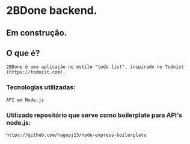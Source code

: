 # 2BDone backend.

## Em construção.

## O que é? 

```
2BDone é uma aplicação no estilo "todo list", inspirado no Todoist (https://todoist.com).
```

### Tecnologias utilizadas:
```
API em Node.js

```

### Utilizado repositório que serve como boilerplate para API's node.js:
```
https://github.com/hagopj13/node-express-boilerplate
```
